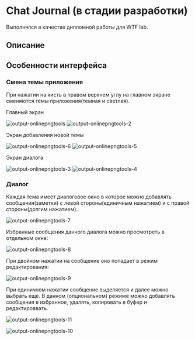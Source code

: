 # Chat Journal (в стадии разработки)
Выполнялся в качестве дипломной работы для WTF lab.


## Описание

## Особенности интерфейса
### Смена темы приложения
При нажатии на кисть в правом верхнем углу на главном экране сменяются темы приложения(темная и светлая).

Главный экран

![output-onlinepngtools](https://user-images.githubusercontent.com/99369245/163624242-41f9af9a-3b03-4fba-bc1c-9f34417b82de.png)
![output-onlinepngtools-2](https://user-images.githubusercontent.com/99369245/163624245-ce391879-5bf6-4454-9c04-597a933408d5.png)


Экран добавления новой темы

![output-onlinepngtools-6](https://user-images.githubusercontent.com/99369245/163624263-b3bc6ef7-21a6-4fff-bae4-432ec0d44bd4.png)
![output-onlinepngtools-5](https://user-images.githubusercontent.com/99369245/163624265-33235e0f-53f6-45e0-986c-009c267c4d3b.png)


Экран диалога

![output-onlinepngtools-3](https://user-images.githubusercontent.com/99369245/163624283-91d0bf53-896c-4074-9d28-1f150c6b9ea2.png)
![output-onlinepngtools-4](https://user-images.githubusercontent.com/99369245/163624286-f0ce9f9b-4ff3-4f98-a47a-ac8f99ce614b.png)


### Диалог
Каждая тема имеет диалоговое окно в которое можно добавлять сообщения(заметки) с левой стороны(единичным нажатием) и с правой стороны(долгим нажатием).

![output-onlinepngtools-7](https://user-images.githubusercontent.com/99369245/163624634-8b4bcd25-1b2b-4e15-a4ad-56896adcd7d2.png)

Избранные сообщения данного диалога можно просмотреть в отдельном окне:

![output-onlinepngtools-8](https://user-images.githubusercontent.com/99369245/163625064-f91e708e-be18-4a0d-8b09-750c3d9f90d8.png)


При двойном нажатии на сообщение оно попадает в режим редактирования:

![output-onlinepngtools-9](https://user-images.githubusercontent.com/99369245/163624948-93e483d2-3b6e-4f6c-a58c-57984d27730e.png)


При единичном нажатии сообщение выделяется и далее можно выбрать еще.
В данном (опциональном) режиме можно добавлять сообщения в избранное, удалять, копировать в буфер и редактироввать.

![output-onlinepngtools-11](https://user-images.githubusercontent.com/99369245/163625163-96dd99c4-c29e-4090-9824-dd31dce4f38e.png)

![output-onlinepngtools-10](https://user-images.githubusercontent.com/99369245/163625178-1bf51a6d-e874-47a3-941e-84eb84d75885.png)




